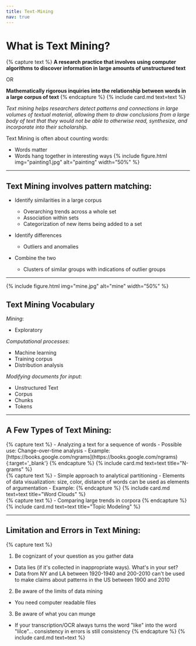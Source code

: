 ```yaml
---
title: Text-Mining
nav: true
---
```


# What is Text Mining?

{% capture text %}
**A research practice that involves using computer algorithms to discover information in large amounts of unstructured text**

OR

**Mathematically rigorous inquiries into the relationship between words in a large corpus of text**
{% endcapture %}
{% include card.md text=text %}

*Text mining helps researchers detect patterns and connections in large volumes of textual material, allowing them to draw conclusions from a large body of text that they would not be able to otherwise read, synthesize, and incorporate into their scholarship.*

Text Mining is often about counting words:
- Words matter
- Words hang together in interesting ways
{% include figure.html img="painting1.jpg" alt="painting" width="50%" %}

---

## Text Mining involves pattern matching:

- Identify similarities in a large corpus
    - Overarching trends across a whole set
    - Association within sets
    - Categorization of new items being added to a set

- Identify differences
    - Outliers and anomalies

- Combine the two
    - Clusters of similar groups with indications of outlier groups

---

{% include figure.html img="mine.jpg" alt="mine" width="50%" %}

## Text Mining Vocabulary

*Mining*:
- Exploratory

*Computational processes*:
- Machine learning
- Training corpus
- Distribution analysis

*Modifying documents for input*:
- Unstructured Text
- Corpus
- Chunks
- Tokens

---

## A Few Types of Text Mining:

<div class="row">
    <div class="col-md-12">
    {% capture text %}
        - Analyzing a text for a sequence of words
        - Possible use: Change-over-time analysis
        - Example: [https://books.google.com/ngrams](https://books.google.com/ngrams){:target='_blank'}
    {% endcapture %}
    {% include card.md text=text title="N-grams" %}
    </div>
</div>
<div class="row">
    <div class="col-md-12">
    {% capture text %}
        - Simple approach to analytical partitioning
        - Elements of data visualization: size, color, distance of words can be used as elements of argumentation
        - Example:
    {% endcapture %}
    {% include card.md text=text title="Word Clouds" %}
    </div>
</div>
<div class="row">
    <div class="col-md-12">
    {% capture text %}
        - Comparing large trends in corpora
    {% endcapture %}
    {% include card.md text=text title="Topic Modeling" %}
    </div>
</div>

---

## Limitation and Errors in Text Mining:
{% capture text %}
1. Be cognizant of your question as you gather data
- Data lies (if it's collected in inappropriate ways). What's in your set?
- Data from NY and LA between 1920-1940 and 200-2010 can't be used to make claims about patterns in the US between 1900 and 2010

2. Be aware of the limits of data mining
- You need computer readable files

3. Be aware of what you can munge
- If your transcription/OCR always turns the word "like" into the word "lilce"... consistency in errors is still consistency
{% endcapture %}
{% include card.md text=text %}